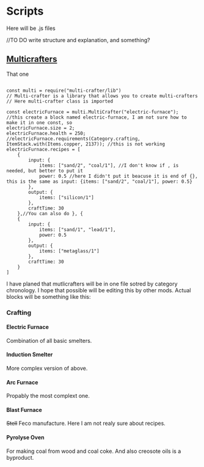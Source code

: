 # Scripts

Here will be .js files

//TO DO write structure and explanation, and something?

## [Multicrafters](https://liplum.github.io/MultiCrafterLib/)

That one

```hjson

const multi = require("multi-crafter/lib")
// Multi-crafter is a library that allows you to create multi-crafters
// Here multi-crafter class is imported

const electricFurnace = multi.MultiCrafter("electric-furnace");
//this create a block named electric-furnace, I am not sure how to make it in one const, so
electricFurnace.size = 2;
electricFurnace.health = 250;
//electricFurnace.requirements(Category.crafting, ItemStack.with(Items.copper, 2137)); //this is not working
electricFurnace.recipes = [
    {
        input: {
            items: ["sand/2", "coal/1"], //I don't know if , is needed, but better to put it
            power: 0.5 //here I didn't put it beacuse it is end of {}, this is the same as input: {items: ["sand/2", "coal/1"], power: 0.5}
        },
        output: {
            items: ["silicon/1"]
        },
        craftTime: 30
    },//You can also do }, {
    {
        input: {
            items: ["sand/1", "lead/1"],
            power: 0.5
        },
        output: {
            items: ["metaglass/1"]
        },
        craftTime: 30
    }
]

```

I have planed that mutlicrafters will be in one file sotred by category chronology.
I hope that possible will be editing this by other mods.
Actual blocks will be something like this:

### Crafting

#### Electric Furnace

Combination of all basic smelters.

#### Induction Smelter

More complex version of above.

#### Arc Furnace

Propably the most complext one.

#### Blast Furnace

~~Stell~~ Feco manufacture.
Here I am not realy sure about recipes.

#### Pyrolyse Oven

For making coal from wood and coal coke.
And also creosote oils is a byproduct.
